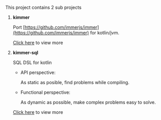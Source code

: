 This project contains 2 sub projects

1. **kimmer**

   Port [https://github.com/immerjs/immer](https://github.com/immerjs/immer) for kotlin/jvm.
   
   [Click here](./doc/kimmer-core/README.md) to view more

2. **kimmer-sql**

   SQL DSL for kotlin

   - API perspective:
   
      As static as posible, find problems while compiling.
      
   - Functional perspective:
   
      As dynamic as possible, make complex problems easy to solve.
   
   [Click here](./doc/kimmer-sql/README.md) to view more
